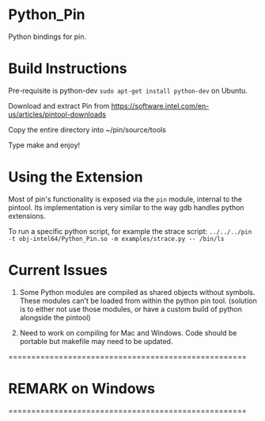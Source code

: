 Python_Pin
==========

Python bindings for pin.


# Build Instructions

Pre-requisite is python-dev `sudo apt-get install python-dev` on Ubuntu.

Download and extract Pin from https://software.intel.com/en-us/articles/pintool-downloads

Copy the entire directory into ~/pin/source/tools

Type make and enjoy!


# Using the Extension
Most of pin's functionality is exposed via the `pin` module, internal to the pintool. Its implementation is very similar to the way gdb handles python extensions.

To run a specific python script, for example the strace script:
`../../../pin -t obj-intel64/Python_Pin.so -m examples/strace.py -- /bin/ls`


# Current Issues

1. Some Python modules are compiled as shared objects without symbols. These modules can't be loaded from within the python pin tool. (solution is to either not use those modules, or have a custom build of python alongside the pintool)

2. Need to work on compiling for Mac and Windows. Code should be portable but makefile may need to be updated.

====================================================
# REMARK on Windows
====================================================

